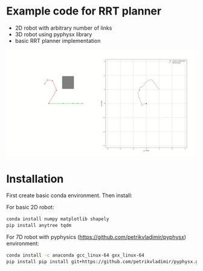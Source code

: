 # Example code for RRT planner
- 2D robot with arbitrary number of links
- 3D robot using pyphysx library
- basic RRT planner implementation

![](video/2d_robot_example.gif)

# Installation
First create basic conda environment. Then install:


For basic 2D robot:
```bashhttps://github.com/asyraffff/readme-with-video/blob/main/README.md
conda install numpy matplotlib shapely
pip install anytree tqdm 
```


For 7D robot with pyphysics (https://github.com/petrikvladimir/pyphysx) environment:
```bash
conda install -c anaconda gcc_linux-64 gxx_linux-64
pip install pip install git+https://github.com/petrikvladimir/pyphysx.git@master
```


